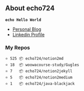 ## About echo724

<code>**echo Hello World**</code>

- [Personal Blog](https://medium.com/echo-devblog)
- [Linkedin Profile](https://www.linkedin.com/in/eunchan-cho-382001184)

### My Repos
```
⭐️ 525 📦 echo724/notion2md
⭐️ 18  📦 woowacourse-study/Gugles
⭐️ 7   📦 echo724/notion2jekyll
⭐️ 5   📦 echo724/notion2medium
⭐️ 1   📦 echo724/java-blackjack
```
